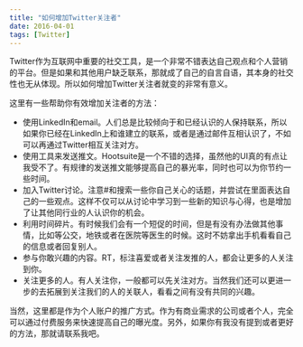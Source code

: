 ```yaml
---
title: "如何增加Twitter关注者"
date: 2016-04-01
tags: [Twitter]
---
```


Twitter作为互联网中重要的社交工具，是一个非常不错表达自己观点和个人营销的平台。但是如果和其他用户缺乏联系，那就成了自己的自言自语，其本身的社交性也无从体现。所以如何增加Twitter关注者就变的非常有意义。

这里有一些帮助你有效增加关注者的方法：

- 使用LinkedIn和email。人们总是比较倾向于和已经认识的人保持联系，所以如果你已经在LinkedIn上和谁建立的联系，或者是通过邮件互相认识了，不如可以再通过Twitter相互关注对方。
- 使用工具来发送推文。Hootsuite是一个不错的选择，虽然他的UI真的有点让我受不了。有规律的发送推文能够提高自己的暴光率，同时也可以为你节约一些时间。
- 加入Twitter讨论。注意#和搜索一些你自己关心的话题，并尝试在里面表达自己的一些观点。这样不仅可以从讨论中学习到一些新的知识与心得，也是增加了让其他同行业的人认识你的机会。
- 利用时间碎片。有时候我们会有一个短促的时间，但是有没有办法做其他事情，比如等公交，地铁或者在医院等医生的时候。这时不妨拿出手机看看自己的信息或者回复别人。
- 参与你敢兴趣的内容。RT，标注喜爱或者关注发推的人，都会让更多的人关注到你。
- 关注更多的人。有人关注你，一般都可以先关注对方。当然我们还可以更进一步的去拓展到关注我们的人的关联人，看看之间有没有共同的兴趣。

当然，这里都是作为个人账户的推广方式。作为有商业需求的公司或者个人，完全可以通过付费服务来快速提高自己的曝光度。另外，如果你有我没有提到或者更好的方法，那就请联系我吧。
